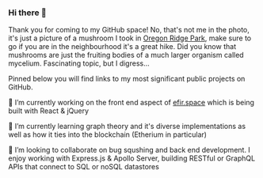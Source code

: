 ### Hi there 👋

Thank you for coming to my GitHub space! No, that's not me in the photo, it's just a picture of a mushroom I took in [Oregon Ridge Park](https://goo.gl/maps/2w1Wmcu6skZF3ogE6), make sure to go if you are in the neighbourhood it's a great hike.
Did you know that mushrooms are just the fruiting bodies of a much larger organism called mycelium. Fascinating topic, but I digress...

Pinned below you will find links to my most significant public projects on GitHub.

🔭 I’m currently working on the front end aspect of [efir.space](https://github.com/efir-tractatus/efir.space) which is being built with React & jQuery

🌱 I’m currently learning graph theory and it's diverse implementations as well as how it ties into the blockchain (Etherium in particular)

👯 I’m looking to collaborate on bug squshing and back end development. I enjoy working with Express.js & Apollo Server, building RESTful or GraphQL APIs that connect to SQL or noSQL datastores

<!--
**efir-tractatus/efir-tractatus** is a ✨ _special_ ✨ repository because its `README.md` (this file) appears on your GitHub profile.

Here are some ideas to get you started:

- 🔭 I’m currently working on ...
- 🌱 I’m currently learning ...
- 👯 I’m looking to collaborate on ...
- 🤔 I’m looking for help with ...
- 💬 Ask me about ...
- 📫 How to reach me: ...
- 😄 Pronouns: ...
- ⚡ Fun fact: ...
-->
